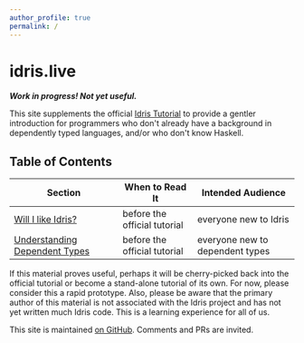 ```yaml
---
author_profile: true
permalink: /
---
```


# idris.live

**_Work in progress! Not yet useful._**

This site supplements the official [Idris Tutorial](http://docs.idris-lang.org/en/latest/tutorial/)
to provide a gentler introduction for programmers who don't already
have a background in dependently typed languages, and/or who don't know Haskell.

## Table of Contents

| Section | When to Read It | Intended Audience |
|---------|-----------------|-------------------|
| [Will I like Idris?](/will_i_like_idris)| before the official tutorial | everyone new to Idris |
| [Understanding Dependent Types](/understanding_dependent_types)| before the official tutorial | everyone new to dependent types |

If this material proves useful, perhaps it will be cherry-picked back into the
official tutorial or become a stand-alone tutorial of its own. For now, please
consider this a rapid prototype. Also, please be aware that the primary
author of this material is not associated with the Idris
project and has not yet written much Idris code. This is a learning
experience for all of us.

This site is maintained [on GitHub](https://github.com/idris-live/idris-live.github.io).
Comments and PRs are invited.
